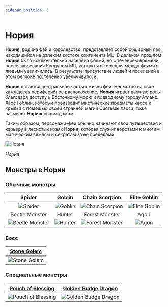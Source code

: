 ```yaml
---
sidebar_position: 3
---
```


# Нория

**Нория**, родина фей и королевство, представляет собой обширный лес, находящийся на далеком востоке континента MU. В далеком прошлом **Нория** была исключительно населена феями, но с течением времени, после завоевания Кундуном MU, контакты и торговля между феями и людьми увеличились. В результате присутствие людей и поселений в этом регионе постепенно увеличивалось.

**Нория** остается центральной частью жизни фей. Несмотря на свое кажущееся периферийное расположение, **Нория** играет важную роль благодаря доступу к Восточному морю и подводному городу Атланс. Хаос Гоблин, который производит мистические предметы хаоса и крылья с помощью своей странной магии Системы Хаоса, тоже называет **Норию** своим домом.

Таким образом, персонажи-феи обычно начинают свои путешествия и карьеру в лесистых краях **Нории**, которая служит воротами к многим магическим землям и секретам за ее пределами.

![Нория](/img/maps/noria.webp)

_Нория_

## Монстры в Нории

### Обычные монстры

|                          Spider                           |                  Goblin                   |                      Chain Scorpion                       |                     Elite Goblin                      |
| :-------------------------------------------------------: | :---------------------------------------: | :-------------------------------------------------------: | :---------------------------------------------------: |
|       ![Spider](/img/monsters/lorencia/spider.jpg)        | ![Goblin](/img/monsters/noria/goblin.jpg) | ![Chain Scorpion](/img/monsters/noria/chain-scorpion.jpg) | ![Elite Goblin](/img/monsters/noria/elite-goblin.jpg) |
|                      Beetle Monster                       |                  Hunter                   |                      Forest Monster                       |                         Agon                          |
| ![Beetle Monster](/img/monsters/noria/beetle-monster.jpg) | ![Hunter](/img/monsters/noria/hunter.jpg) | ![Forest Monster](/img/monsters/noria/forest-monster.jpg) |         ![Agon](/img/monsters/noria/agon.jpg)         |

### Босс

| [Stone Golem](/special-monsters/mini-bosses/stone-golem) |
| :------------------------------------------------------: |
|   ![Stone Golem](/img/monsters/noria/stone-golem.jpg)    |

### Специальные монстры

|     [Pouch of Blessing](/special-monsters/others/pouch-of-blessing)      |  [Golden Budge Dragon](/special-monsters/others/golden-budge-dragon)  |
| :----------------------------------------------------------------------: | :-------------------------------------------------------------------: |
| ![Pouch of Blessing](/img/monsters/special/others/pouch-of-blessing.jpg) | ![Golden Budge Dragon](/img/monsters/special/golden/budge-dragon.jpg) |
